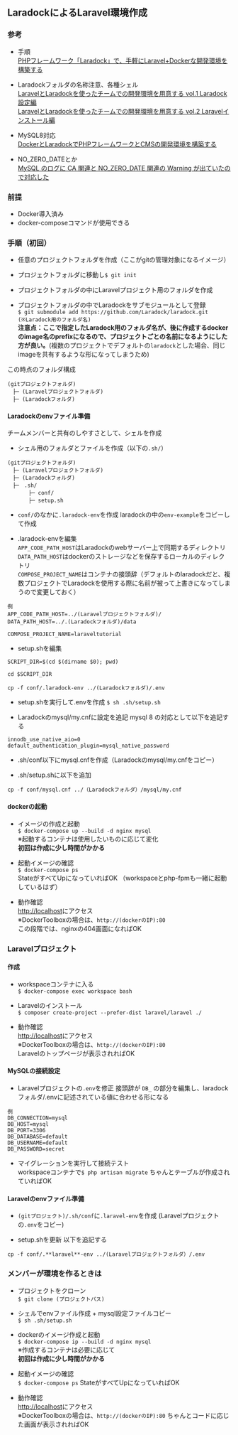 ## LaradockによるLaravel環境作成

### 参考
- 手順  
  [PHPフレームワーク「Laradock」で、手軽にLaravel+Dockerな開発環境を構築する](https://liginc.co.jp/364089)

- Laradockフォルダの名称注意、各種シェル  
  [LaravelとLaradockを使ったチームでの開発環境を用意する vol.1 Laradock設定編](https://qiita.com/dev_satsuki/items/e2769925da33bfa77df5)  
  [LaravelとLaradockを使ったチームでの開発環境を用意する vol.2 Laravelインストール編](https://qiita.com/dev_satsuki/items/5ce8b98100997f230775)

- MySQL8対応  
  [DockerとLaradockでPHPフレームワークとCMSの開発環境を構築する](https://ninolog.com/docker-build-php-from-laradock/)

- NO_ZERO_DATEとか  
  [MySQL のログに CA 関連と NO_ZERO_DATE 関連の Warning が出ていたので対応した](https://mgng.mugbum.info/1344)

### 前提
- Docker導入済み
- docker-composeコマンドが使用できる

### 手順（初回）
- 任意のプロジェクトフォルダを作成（ここがgitの管理対象になるイメージ）

- プロジェクトフォルダに移動し`$ git init`

- プロジェクトフォルダの中にLaravelプロジェクト用のフォルダを作成

- プロジェクトフォルダの中でLaradockをサブモジュールとして登録  
`$ git submodule add https://github.com/Laradock/laradock.git (※Laradock用のフォルダ名)`  
**注意点：ここで指定したLaradock用のフォルダ名が、後に作成するdockerのimage名のprefixになるので、プロジェクトごとの名前になるようにした方が良い。**(複数のプロジェクトでデフォルトの`laradock`とした場合、同じimageを共有するような形になってしまうため)

この時点のフォルダ構成
```
(gitプロジェクトフォルダ)
　├─ (Laravelプロジェクトフォルダ)
　├─ (Laradockフォルダ)
```

#### Laradockのenvファイル準備
チームメンバーと共有のしやすさとして、シェルを作成

- シェル用のフォルダとファイルを作成（以下の`.sh/`）
```
(gitプロジェクトフォルダ)
　├─ (Laravelプロジェクトフォルダ)
　├─ (Laradockフォルダ)
　├─　.sh/
　　　　├─ conf/
　　　　├─ setup.sh
```

- `conf/`のなかに`.laradock-env`を作成
laradockの中の`env-example`をコピーして作成

- .laradock-envを編集  
`APP_CODE_PATH_HOST`はLaradockのwebサーバー上で同期するディレクトリ  
`DATA_PATH_HOST`はdockerのストレージなどを保存するローカルのディレクトリ  
`COMPOSE_PROJECT_NAME`はコンテナの接頭辞（デフォルトのlaradockだと、複数プロジェクトでLaradockを使用する際に名前が被って上書きになってしまうので変更しておく）
```
例
APP_CODE_PATH_HOST=../(Laravelプロジェクトフォルダ)/
DATA_PATH_HOST=../.(Laradockフォルダ)/data

COMPOSE_PROJECT_NAME=laraveltutorial
```

- setup.shを編集
```
SCRIPT_DIR=$(cd $(dirname $0); pwd)

cd $SCRIPT_DIR

cp -f conf/.laradock-env ../(Laradockフォルダ)/.env
```

- setup.shを実行して.envを作成
`$ sh .sh/setup.sh`

- Laradockのmysql/my.cnfに設定を追記
mysql 8 の対応として以下を追記する
```
innodb_use_native_aio=0
default_authentication_plugin=mysql_native_password
```

- .sh/conf以下にmysql.cnfを作成（Laradockのmysql/my.cnfをコピー）

- .sh/setup.shに以下を追加
```
cp -f conf/mysql.cnf ../（Laradockフォルダ）/mysql/my.cnf
```

#### dockerの起動
- イメージの作成と起動  
`$ docker-compose up --build -d nginx mysql`  
※起動するコンテナは使用したいものに応じて変化  
**初回は作成に少し時間がかかる**

- 起動イメージの確認  
`$ docker-compose ps`  
StateがすべてUpになっていればOK
（workspaceとphp-fpmも一緒に起動しているはず）

- 動作確認  
[http://localhost](http://localhost/)にアクセス  
※DockerToolboxの場合は、`http://(dockerのIP):80`  
この段階では、nginxの404画面になればOK

### Laravelプロジェクト
#### 作成
- workspaceコンテナに入る  
`$ docker-compose exec workspace bash`

- Laravelのインストール  
`$ composer create-project --prefer-dist laravel/laravel ./`

- 動作確認  
[http://localhost](http://localhost/)にアクセス  
※DockerToolboxの場合は、`http://(dockerのIP):80`  
Laravelのトップページが表示されればOK

#### MySQLの接続設定
- Laravelプロジェクトの`.env`を修正
接頭辞が `DB_` の部分を編集し、laradockフォルダ/.envに記述されている値に合わせる形になる
```
例
DB_CONNECTION=mysql
DB_HOST=mysql
DB_PORT=3306
DB_DATABASE=default
DB_USERNAME=default
DB_PASSWORD=secret
```

- マイグレーションを実行して接続テスト  
workspaceコンテナで`$ php artisan migrate`
ちゃんとテーブルが作成されていればOK

#### Laravelのenvファイル準備
- `(gitプロジェクト)/.sh/conf`に`.laravel-env`を作成
  (Laravelプロジェクトの`.env`をコピー)

- setup.shを更新
以下を追記する
```
cp -f conf/.**laravel**-env ../(Laravelプロジェクトフォルダ）/.env
```

### メンバーが環境を作るときは
- プロジェクトをクローン  
`$ git clone (プロジェクトパス)`

- シェルでenvファイル作成 + mysql設定ファイルコピー   
`$ sh .sh/setup.sh`

- dockerのイメージ作成と起動  
`$ docker-compose ip --build -d nginx mysql`  
※作成するコンテナは必要に応じて  
**初回は作成に少し時間がかかる**

- 起動イメージの確認   
`$ docker-compose ps`
StateがすべてUpになっていればOK

- 動作確認  
[http://localhost](http://localhost/)にアクセス  
※DockerToolboxの場合は、`http://(dockerのIP):80`
ちゃんとコードに応じた画面が表示されればOK


